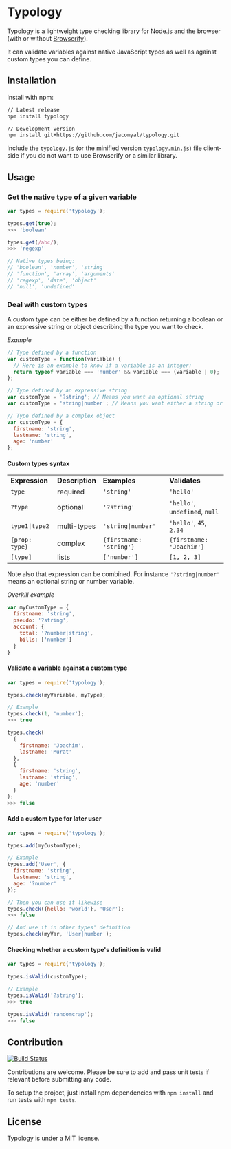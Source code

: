 # Typology

Typology is a lightweight type checking library for Node.js and the browser (with or without [Browserify](http://browserify.org/)).

It can validate variables against native JavaScript types as well as against custom types you can define.

## Installation

Install with npm:

```bash
// Latest release
npm install typology

// Development version
npm install git+https://github.com/jacomyal/typology.git
```

Include the [`typology.js`](./typology.js) (or the minified version [`typology.min.js`](./typology.min.js)) file client-side if you do not want to use Browserify or a similar library.

## Usage

### Get the native type of a given variable

```js
var types = require('typology');

types.get(true);
>>> 'boolean'

types.get(/abc/);
>>> 'regexp'

// Native types being:
// 'boolean', 'number', 'string'
// 'function', 'array', 'arguments'
// 'regexp', 'date', 'object'
// 'null', 'undefined'
```

### Deal with custom types

A custom type can be either be defined by a function returning a boolean or an expressive string or object describing the type you want to check.

*Example*

```js
// Type defined by a function
var customType = function(variable) {
  // Here is an example to know if a variable is an integer:
  return typeof variable === 'number' && variable === (variable | 0);
};

// Type defined by an expressive string
var customType = '?string'; // Means you want an optional string
var customType = 'string|number'; // Means you want either a string or a number

// Type defined by a complex object
var customType = {
  firstname: 'string',
  lastname: 'string',
  age: 'number'
};
```

#### Custom types syntax

<table>
  <tr>
    <td><b>Expression</b></td>
    <td><b>Description</b></td>
    <td><b>Examples</b></td>
    <td><b>Validates</b></td>
  </tr>
  <tr>
    <td><code>type</code></td>
    <td>required</td>
    <td><code>'string'</code></td>
    <td><code>'hello'</code></td>
  </tr>
  <tr>
    <td><code>?type</code></td>
    <td>optional</td>
    <td><code>'?string'</code></td>
    <td><code>'hello'</code>, <code>undefined</code>, <code>null</code></td>
  </tr>
  <tr>
    <td><code>type1|type2</code></td>
    <td>multi-types</td>
    <td><code>'string|number'</code></td>
    <td><code>'hello'</code>, <code>45</code>, <code>2.34</code></td>
  </tr>
  <tr>
    <td><code>{prop: type}</code></td>
    <td>complex</td>
    <td><code>{firstname: 'string'}</code></td>
    <td><code>{firstname: 'Joachim'}</code></td>
  </tr>
  <tr>
    <td><code>[type]</code></td>
    <td>lists</td>
    <td><code>['number']</code></td>
    <td><code>[1, 2, 3]</code></td>
  </tr>
</table>

Note also that expression can be combined. For instance `'?string|number'` means an optional string or number variable.

*Overkill example*

```js
var myCustomType = {
  firstname: 'string',
  pseudo: '?string',
  account: {
    total: '?number|string',
    bills: ['number']
  }
}
```

#### Validate a variable against a custom type

```js
var types = require('typology');

types.check(myVariable, myType);

// Example
types.check(1, 'number');
>>> true

types.check(
  {
    firstname: 'Joachim',
    lastname: 'Murat'
  },
  {
    firstname: 'string',
    lastname: 'string',
    age: 'number'
  }
);
>>> false
```

#### Add a custom type for later user

```js
var types = require('typology');

types.add(myCustomType);

// Example
types.add('User', {
  firstname: 'string',
  lastname: 'string',
  age: '?number'
});

// Then you can use it likewise
types.check({hello: 'world'}, 'User');
>>> false

// And use it in other types' definition
types.check(myVar, 'User|number');
```

#### Checking whether a custom type's definition is valid

```js
var types = require('typology');

types.isValid(customType);

// Example
types.isValid('?string');
>>> true

types.isValid('randomcrap');
>>> false
```

## Contribution

[![Build Status](https://travis-ci.org/jacomyal/typology.svg)](https://travis-ci.org/jacomyal/typology)

Contributions are welcome. Please be sure to add and pass unit tests if relevant before submitting any code.

To setup the project, just install npm dependencies with `npm install` and run tests with `npm tests`.

## License

Typology is under a MIT license.
